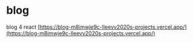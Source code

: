 # blog

blog 4 react
[https://blog-m8imwje9c-lleevv2020s-projects.vercel.app/](https://blog-m8imwje9c-lleevv2020s-projects.vercel.app/)
